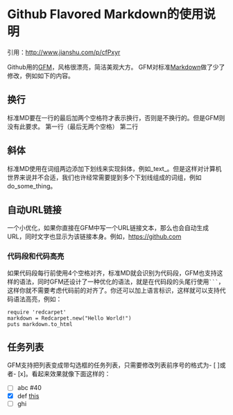 # Github Flavored Markdown的使用说明
引用：http://www.jianshu.com/p/cfPxyr

Github用的[GFM][1]，风格很漂亮，简洁美观大方。 GFM对标准[Markdown][2]做了少了修改，例如如下的内容。

## 换行
标准MD要在一行的最后加两个空格符才表示换行，否则是不换行的。但是GFM则没有此要求。
	第一行（最后无两个空格）
	第二行
## 斜体
标准MD使用在词组两边添加下划线来实现斜体，例如_text_。但是这样对计算机世界来说并不合适，我们也许经常需要提到多个下划线组成的词组，例如 do_some_thing。
## 自动URL链接
一个小优化，如果你直接在GFM中写一个URL链接文本，那么也会自动生成URL，同时文字也显示为该链接本身。例如，https://github.com
### 代码段和代码高亮
如果代码段每行前使用4个空格对齐，标准MD就会识别为代码段，GFM也支持这样的语法，同时GFM还设计了一种优化的语法，就是在代码段的头尾行使用<code>```</code>，这样你就不需要考虑代码前的对齐了。你还可以加上语言标识，这样就可以支持代码语法高亮，例如：
```
require 'redcarpet'
markdown = Redcarpet.new("Hello World!")
puts markdown.to_html
```
## 任务列表
GFM支持把列表变成带勾选框的任务列表，只需要修改列表前序号的格式为- [ ]或者- [x]。看起来效果就像下面这样的：
- [ ] abc #40
- [x] def [this](./JunitExplainations.java) 
- [ ] ghi

[1]: https://help.github.com/categories/writing-on-github/
[2]: http://daringfireball.net/projects/markdown/syntax